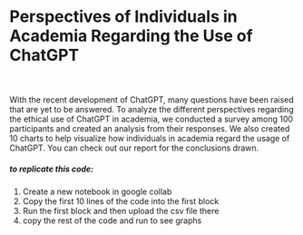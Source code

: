 #  Perspectives of Individuals in Academia Regarding the Use of ChatGPT
<br />
<br />
With the recent development of ChatGPT, many questions have been raised that are yet to be answered. To analyze the different perspectives regarding the ethical use of ChatGPT in academia, we conducted a survey among 100 participants and created an analysis from their responses. We also created 10 charts to help visualize how individuals in academia regard the usage of ChatGPT. You can check out our report for the conclusions drawn.

##### to replicate this code: 

1. Create a new notebook in google collab <br />
2. Copy the first 10 lines of the code into the first block <br />
3. Run the first block and then upload the csv file there <br />
4. copy the rest of the code and run to see graphs 
